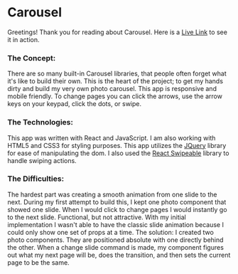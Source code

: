 # Carousel

Greetings! Thank you for reading about Carousel. Here is a [Live Link](https://coreyladovsky.com/Carousel) to see it in action.

### The Concept:
There are so many built-in Carousel libraries, that people often forget what it's like to build their own. This is the heart of the project; to get my hands dirty and build my very own photo carousel. This app is responsive and mobile friendly. To change pages you can click the arrows, use the arrow keys on your keypad, click the dots, or swipe.

### The Technologies:
This app was written with React and JavaScript. I am also working with HTML5 and CSS3 for styling purposes.
This app utilizes the [JQuery](https://jquery.com/) library for ease of manipulating the dom.
I also used the [React Swipeable](https://github.com/dogfessional/react-swipeable) library to handle swiping actions.

### The Difficulties:
The hardest part was creating a smooth animation from one slide to the next. During my first attempt to build this, I kept one photo component that showed one slide. When I would click to change pages I would instantly go to the next slide. Functional, but not attractive. With my initial implementation I wasn't able to have the classic slide animation because I could only show one set of props at a time.
The solution: I created two photo components. They are positioned absolute with one directly behind the other. When a change slide command is made, my component figures out what my next page will be, does the transition, and then sets the current page to be the same. 
